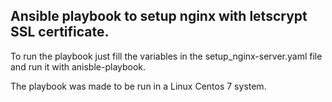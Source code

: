 ## Ansible playbook to setup nginx with letscrypt SSL certificate.

To run the playbook just fill the variables in the setup_nginx-server.yaml file and run it with anisble-playbook.

The playbook was made to be run in a Linux Centos 7 system.
